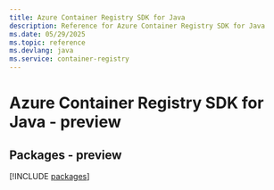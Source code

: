 ```yaml
---
title: Azure Container Registry SDK for Java
description: Reference for Azure Container Registry SDK for Java
ms.date: 05/29/2025
ms.topic: reference
ms.devlang: java
ms.service: container-registry
---
```

# Azure Container Registry SDK for Java - preview
## Packages - preview
[!INCLUDE [packages](container-registry-index.md)]